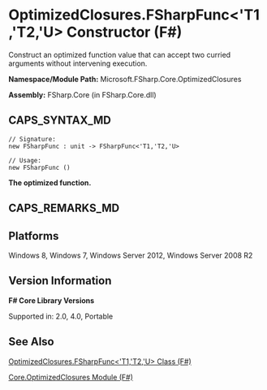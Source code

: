 # OptimizedClosures.FSharpFunc<'T1,'T2,'U> Constructor (F#)

Construct an optimized function value that can accept two curried arguments without intervening execution.

**Namespace/Module Path:** Microsoft.FSharp.Core.OptimizedClosures

**Assembly:** FSharp.Core (in FSharp.Core.dll)


## CAPS_SYNTAX_MD

```
// Signature:
new FSharpFunc : unit -> FSharpFunc<'T1,'T2,'U>

// Usage:
new FSharpFunc ()
```
**The optimized function.**
## CAPS_REMARKS_MD

## Platforms
Windows 8, Windows 7, Windows Server 2012, Windows Server 2008 R2


## Version Information
**F# Core Library Versions**

Supported in: 2.0, 4.0, Portable




## See Also
[OptimizedClosures.FSharpFunc&#60;'T1,'T2,'U&#62; Class &#40;F&#35;&#41;](OptimizedClosures.FSharpFunc+%27T1%2C%27T2%2C%27U+Class+%28F%23%29.md)

[Core.OptimizedClosures Module &#40;F&#35;&#41;](Core.OptimizedClosures+Module+%28F%23%29.md)

